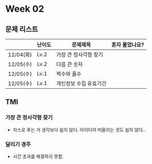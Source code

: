# Week 02

## 문제 리스트

|                |난이도|문제제목|혼자 풀었나요?|
|----------------|------|-------|-------------|
|12/04(화)|Lv.2|가장 큰 정사각형 찾기||
|12/05(수)|Lv.2|다음 큰 숫자||
|12/05(수)|Lv.1|짝수와 홀수||
|12/05(수)|Lv.1|개인정보 수집 유효기간||

## TMI
### 가장 큰 정사각형 찾기
- 자스로 푸는 거 생각보다 쉽지 않다. 아이디어 떠올리는 것도 쉽지 않다..

### 달리기 경주
- 시간 초과를 해결하지 못함.